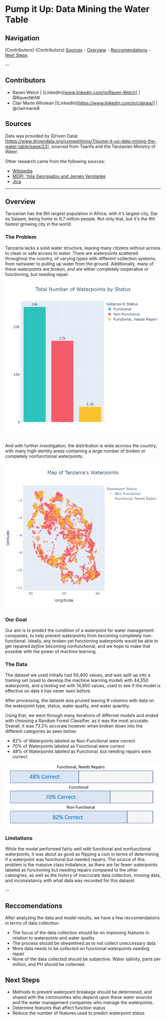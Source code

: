 # Pump it Up: Data Mining the Water Table

## Navigation
[Contributors]-(Contributors)
[Sources](Sources) -
[Overview](Overview) - 
[Reccomendations](Reccomendations) -
[Next Steps](next-steps)



-- 

## Contributors

- Raven Welch | (LinkedIn)[www.linkedin.com/in/Raven-Welch] | @RavenNHW
- Clair Marie Wholean |(LinkedIn)[https://www.linkedin.com/in/clairaia/] | @clairmarie8

## Sources 

Data was provided by (Driven Data)[https://www.drivendata.org/competitions/7/pump-it-up-data-mining-the-water-table/page/23], sourced from Taarifa and the Tanzanian Ministry of Water. 

Other research came from the following sources:
- [Wikipedia](https://en.wikipedia.org/wiki/Water_supply_and_sanitation_in_Tanzania) 
- [MDPI, Yola Georgiadou and Jeroen Verplanke](https://www.mdpi.com/2220-9964/6/8/244) 
- [Jica](https://www.jica.go.jp/english/news/focus_on/water/water_6.html)
 
 ---
 
 ## Overview
 
 
 Tanzanian has the 6th largest population in Africa, with it's largest city, Dar es Salaam, being home to 6.7 million people. Not only that, but it's the 9th fastest growing city in the world. 
 
 ### The Problem
 
 Tanzania lacks a solid water structure, leaving many citizens without access to clean or safe access to water. There are waterpoints scattered throughout the country, of varying types with different collection systems, from rainwater to pulling up water from the ground. Additionally, many of these waterpoints are _broken_, and are either completely inoperative or functioning, but needing repair.
 
![Waterpoints by Status](/images/waterpoints_by_status.png)

And with further investigation, the distribution is wide accross the country, with many high-dentity areas containing a large number of broken or completely nonfunctional waterpoints.

![Broken Waterpoints](/images/broken_waterpoint_map.png) 

### Our Goal

Our aim is to predict the condition of a waterpoint for water management companies, to help prevent waterpoints from becoming completely non-functional. Ideally, any broken yet functioning waterpoints would be able to get repaired _before_ becoming nonfunctional, and we hope to make that possible with the power of machine learning.

### The Data

The dataset we used initially had 59,400 values, and was split up into a training set (used to develop the machine learning model) with 44,550 waterpoints, and a testing set with 14,850 values, used to see if the model is effective on data it has never seen before. 

After processing, the dataset was pruned leaving 8 columns with data on the waterpoint type, status, water quality, and water quantity.

Using that, we went through many iterations of differnet models and ended with choosing a Random Forest Classifier, as it was the most accurate. Overall, it was 73.3% accurate however when broken down into the different categories as seen below: 

- 82% of Waterpoints labeled as Non-Functional were correct
- 70% of Waterpoints labeled as Functional were correct
- 48% of Waterponits labeled as Functional, but needing repairs were correct

![Model Results](/images/model_results.png)

### Limitations

While the model performed fairly well with functional and nonfunctional waterpoints, it was about as good as flipping a coin in terms of determining if a waterpoint was functional but needed repairs. The source of this problem is the massive class imbalance, as there are far fewer waterpoints labeled as functioning but needing repairs compared to the other cateogries, as well as the history of inaccurate data collection, missing data, and inconsistancy with what data was recorded for this dataset.

-- 

## Reccomendations

After analyzing the data and model results, we have a few reccomendations in terms of data collection: 

- The focus of the data collection should be on improving features in relation to waterpoints and water quality
- The process should be streamlined as to not collect uneccessary data
- More data needs to be collected on functional waterpoints needing repair 
- None of the data collected should be subjective. Water salinity, parts per million, and PH should be collected. 

## Next Steps

- Methods to prevent waterpoint breakage should be determined, and shared with the communities who depend upon these water sources and the water management companies who manage the waterpoints.
- Determine features that affect function status
- Reduce the number of features used to predict waterpoint status

